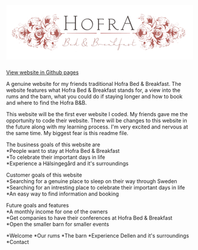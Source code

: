 <h1 align="center">
    <a href="https://github.com/haselnuts/Hofra-Bed-Breakfast" target="_blank"><img src="assets/images/logo.png"></a>
</h1><a href="

<div align="center">
    <a href="https://github.com/haselnuts/Hofra-Bed-Breakfast" target="_blank">View website in Github pages</a>
</div>

A genuine website for my friends traditional Hofra Bed & Breakfast. The website features what Hofra Bed & Breakfast stands for, a view into the rums and the barn, 
what you could do if staying longer and how to book and where to find the Hofra B&B.

This website will be the first ever website I coded. My friends gave me the opportunity to code their website. There will be changes to this website in the future along with my learning process. 
I'm very excited and nervous at the same time. My biggest fear is this readme file.

The business goals of this website are<br>
*People want to stay at Hofra Bed & Breakfast<br>
*To celebrate their important days in life<br>
*Experience a Hälsingegård and it's surroundings

Customer goals of this website<br>
*Searching for a genuine place to sleep on their way through Sweden<br>
*Searching for an intresting place to celebrate their important days in life<br>
*An easy way to find information and booking


Future goals and features<br>
*A monthly income for one of the owners<br>
*Get companies to have their conferences at Hofra Bed & Breakfast<br>
*Open the smaller barn for smaller events



*Welcome
*Our rums
*The barn
*Experience Dellen and it's surroundings
*Contact
